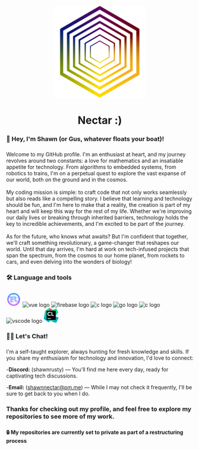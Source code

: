 <div align="center">
  <img height="250" src="https://github.com/ShawnNectar/ShawnNectar/blob/abedecbd9009c2e502766638cf48398d30bc20cb/nectar_logo_transparent-01.png"  />
</div>

###

<h1 align="center">Nectar :)</h1>

###

<h3 align="left">🧑 Hey, I'm Shawn (or Gus, whatever floats your boat)!</h3>

###

<p align="left">Welcome to my GitHub profile. I'm an enthusiast at heart, and my journey revolves around two constants: a love for mathematics and an insatiable appetite for technology. From algorithms to embedded systems, from robotics to trains, I'm on a perpetual quest to explore the vast expanse of our world, both on the ground and in the cosmos.<br><br>My coding mission is simple: to craft code that not only works seamlessly but also reads like a compelling story. I believe that learning and technology should be fun, and I'm here to make that a reality, the creation is part of my heart and will keep this way for the rest of my life. Whether we're improving our daily lives or breaking through inherited barriers, technology holds the key to incredible achievements, and I'm excited to be part of the journey.<br><br>As for the future, who knows what awaits? But I'm confident that together, we'll craft something revolutionary, a game-changer that reshapes our world. Until that day arrives, I'm hard at work on tech-infused projects that span the spectrum, from the cosmos to our home planet, from rockets to cars, and even delving into the wonders of biology!</p>

###

<h3 align="left">🛠 Language and tools</h3>

###
<div align="left">
  <img src="https://github.com/ShawnNectar/ShawnNectar/blob/main/rust-decent.png" height="40" width="40" alt="rust logo" />

  <img src="https://cdn.jsdelivr.net/gh/devicons/devicon/icons/vuejs/vuejs-original.svg" height="40" width="52" alt="vue logo"  />

  <img src="https://cdn.jsdelivr.net/gh/devicons/devicon/icons/firebase/firebase-plain.svg" height="40" width="52" alt="firebase logo"  />

  <img src="https://cdn.jsdelivr.net/gh/devicons/devicon/icons/csharp/csharp-original.svg" height="40" width="52" alt="c logo"  />

  <img src="https://cdn.jsdelivr.net/gh/devicons/devicon/icons/go/go-original-wordmark.svg" height="40" width="52" alt="go logo"  />

  <img src="https://cdn.jsdelivr.net/gh/devicons/devicon/icons/c/c-original.svg" height="40" width="52" alt="c logo"  />
    
  <img src="https://cdn.jsdelivr.net/gh/devicons/devicon/icons/vscode/vscode-original.svg" height="40" width="52" alt="vscode logo"  />
  
  <img src="https://github.com/ShawnNectar/ShawnNectar/blob/09ff8eaa998409e0a0552d02cc2f70d3087507b7/clion.png" height="40" width="40" alt="clion logo" />
</div>

###

<h3 align="left">👨‍💻 Let's Chat!</h3>

###

<p align="left">I'm a self-taught explorer, always hunting for fresh knowledge and skills. If you share my enthusiasm for technology and innovation, I'd love to connect:</p>

-**Discord:** (shawnrusty) — You'll find me here every day, ready for captivating tech discussions.

-**Email:** (shawnnectar@pm.me) — While I may not check it frequently, I'll be sure to get back to you when I do.

###

<h3 align="left"> Thanks for checking out my profile, and feel free to explore my repositories to see more of my work. </h3>

###

<h4> 🔒 My repositories are currently set to private as part of a restructuring process </h4>
